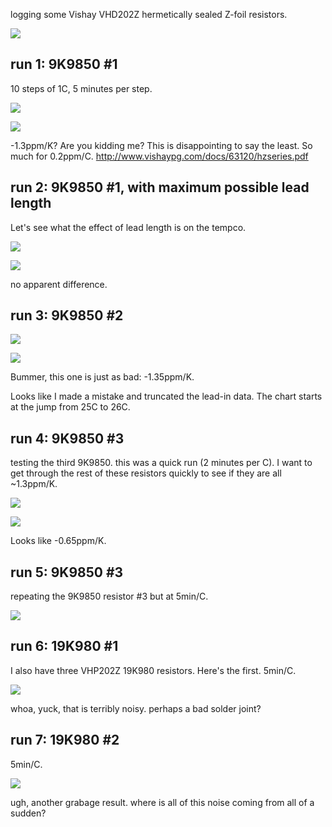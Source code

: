 logging some Vishay VHD202Z hermetically sealed Z-foil resistors.

![](IMG_2260.JPG)

## run 1: 9K9850 #1

10 steps of 1C, 5 minutes per step.

![](run1-9k9850-1/IMG_2261.JPG)

![](run1-9k9850-1/tempco.png)

-1.3ppm/K?  Are you kidding me?  This is disappointing to say the least.  So much for 0.2ppm/C.  http://www.vishaypg.com/docs/63120/hzseries.pdf

## run 2: 9K9850 #1, with maximum possible lead length

Let's see what the effect of lead length is on the tempco.

![](run2-9k9850-1/IMG_2262.JPG)

![](run2-9k9850-1/tempco.png)

no apparent difference.

## run 3: 9K9850 #2

![](run3-9k9850-2/IMG_2263.JPG)

![](run3-9k9850-2/tempco.png)

Bummer, this one is just as bad: -1.35ppm/K.

Looks like I made a mistake and truncated the lead-in data.  The chart starts at the jump from 25C to 26C.

## run 4: 9K9850 #3

testing the third 9K9850.  this was a quick run (2 minutes per C).  I want to get through the rest of these resistors quickly to see if they are all ~1.3ppm/K.

![](run4-9k9850-3/IMG_2266.JPG)

![](run4-9k9850-3/tempco.png)

Looks like -0.65ppm/K.

## run 5: 9K9850 #3

repeating the 9K9850 resistor #3 but at 5min/C.

![](run5-9k9850-3/tempco.png)

## run 6: 19K980 #1

I also have three VHP202Z 19K980 resistors.  Here's the first.  5min/C.

![](run6-19k980-1/tempco.png)

whoa, yuck, that is terribly noisy.  perhaps a bad solder joint?


## run 7: 19K980 #2

5min/C.


![](run7-19k980-2/tempco.png)

ugh, another grabage result.  where is all of this noise coming from all of a sudden?


